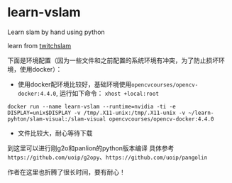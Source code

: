 # learn-vslam
Learn slam by hand using python

learn from [twitchslam](https://github.com/geohot/twitchslam)

下面是环境配置（因为一些文件和之前配置的系统环境有冲突，为了防止损坏环境，使用docker）：

- 使用docker配环境比较好，基础环境使用`opencvcourses/opencv-docker:4.4.0`, 运行如下命令：
`xhost +local:root`

`docker run --name learn-vslam --runtime=nvidia -ti -e DISPLAY=unix$DISPLAY -v /tmp/.X11-unix:/tmp/.X11-unix -v ~/learn-pyhton/slam-visual:/slam-visual opencvcourses/opencv-docker:4.4.0`

- 文件比较大，耐心等待下载

到这里可以进行刚g2o和panlion的python版本编译
具体参考`https://github.com/uoip/g2opy`、`https://github.com/uoip/pangolin`

作者在这里也折腾了很长时间，要有耐心！